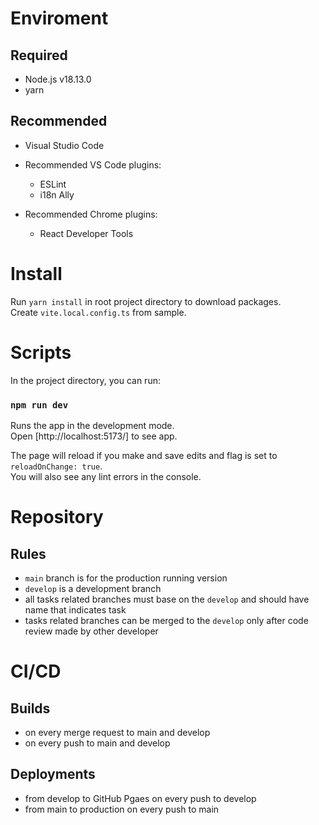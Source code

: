 # Enviroment

## Required

- Node.js v18.13.0
- yarn

## Recommended

- Visual Studio Code

- Recommended VS Code plugins:

  - ESLint
  - i18n Ally

- Recommended Chrome plugins:
  - React Developer Tools

# Install

Run `yarn install` in root project directory to download packages. \
Create `vite.local.config.ts` from sample.

# Scripts

In the project directory, you can run:

### `npm run dev`

Runs the app in the development mode.\
Open [http://localhost:5173/] to see app.

The page will reload if you make and save edits and flag is set to `reloadOnChange: true`. \
You will also see any lint errors in the console.

# Repository

## Rules

- `main` branch is for the production running version
- `develop` is a development branch
- all tasks related branches must base on the `develop` and should have name that indicates task
- tasks related branches can be merged to the `develop` only after code review made by other developer

# CI/CD

## Builds

- on every merge request to main and develop
- on every push to main and develop

## Deployments

- from develop to GitHub Pgaes on every push to develop
- from main to production on every push to main
